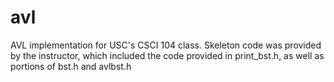 # avl
AVL implementation for USC's CSCI 104 class. Skeleton code was provided by the instructor, which included the code provided in print_bst.h, as well as portions of bst.h and avlbst.h
